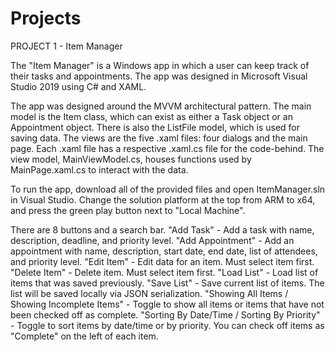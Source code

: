 # Projects

PROJECT 1 - Item Manager

The "Item Manager" is a Windows app in which a user can keep track of their tasks and appointments. The app was designed in Microsoft Visual Studio 2019 using C# and XAML.

The app was designed around the MVVM architectural pattern. The main model is the Item class, which can exist as either a Task object or an Appointment object. There is also the ListFile model, which is used for saving data. The views are the five .xaml files: four dialogs and the main page. Each .xaml file has a respective .xaml.cs file for the code-behind. The view model, MainViewModel.cs, houses functions used by MainPage.xaml.cs to interact with the data.

To run the app, download all of the provided files and open ItemManager.sln in Visual Studio. Change the solution platform at the top from ARM to x64, and press the green play button next to "Local Machine".

There are 8 buttons and a search bar.
"Add Task" - Add a task with name, description, deadline, and priority level.
"Add Appointment" - Add an appointment with name, description, start date, end date, list of attendees, and priority level.
"Edit Item" - Edit data for an item. Must select item first.
"Delete Item" - Delete item. Must select item first.
"Load List" - Load list of items that was saved previously.
"Save List" - Save current list of items. The list will be saved locally via JSON serialization.
"Showing All Items / Showing Incomplete Items" - Toggle to show all items or items that have not been checked off as complete.
"Sorting By Date/Time / Sorting By Priority" - Toggle to sort items by date/time or by priority.
You can check off items as "Complete" on the left of each item.
